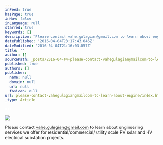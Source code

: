 ```yaml
---
inFeed: true
hasPage: true
inNav: false
inLanguage: null
starred: true
keywords: []
description: "Please contact vahe.gulagian@gmail.com to learn about engineering services we offer for \_residential/commercial/ utility scale PV solar and HV electrical substation projects.\_"
datePublished: '2016-04-04T23:17:43.046Z'
dateModified: '2016-04-04T23:16:03.057Z'
title: ''
author: []
sourcePath: _posts/2016-04-04-please-contact-vahegulagiangmailcom-to-learn-about-engine.md
published: true
authors: []
publisher:
  name: null
  domain: null
  url: null
  favicon: null
url: please-contact-vahegulagiangmailcom-to-learn-about-engine/index.html
_type: Article

---
```

![](https://the-grid-user-content.s3-us-west-2.amazonaws.com/75f351be-f817-4b96-8af1-0a34bd18c435.jpg)

Please contact vahe.gulagian@gmail.com to learn about engineering services we offer for  residential/commercial/ utility scale PV solar and HV electrical substation projects.